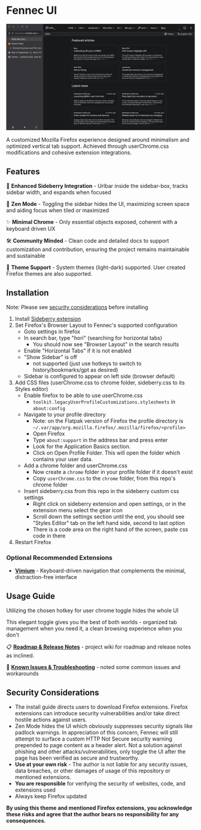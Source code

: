 # Fennec UI
![Demo Screenshot](demo.png)

A customized Mozilla Firefox experience designed around minimalism and optimized vertical tab support. Achieved through userChrome.css modifications and cohesive extension integrations.

## Features

🔗 **Enhanced Sideberry Integration** - Urlbar inside the sidebar-box, tracks sidebar width, and expands when focused

🧘 **Zen Mode** - Toggling the sidebar hides the UI, maximizing screen space and aiding focus when tiled or maximized

✨ **Minimal Chrome** - Only essential objects exposed, coherent with a keyboard driven UX

🛠️ **Community Minded** - Clean code and detailed docs to support customization and contribution, ensuring the project remains maintainable and sustainable

🎨 **Theme Support** - System themes (light-dark) supported. User created Firefox themes are also supported.

## Installation

Note: Please see [security considerations](#security-considerations) before installing

1. Install [Sideberry extension](https://addons.mozilla.org/en-US/firefox/addon/sidebery/)
2. Set Firefox's Browser Layout to Fennec's supported configuration
   - Goto settings in firefox
   - In search bar, type "hori" (searching for horizontal tabs)
     - You should now see "Browser Layout" in the search results
   - Enable "Horizontal Tabs" if it is not enabled
   - "Show Sidebar" is off 
     - not supported (just use hotkeys to switch to history/bookmarks/gpt as desired)
   - Sidebar is configured to appear on left side (browser default)
3. Add CSS files (userChrome.css to chrome folder, sideberry.css to its Styles editor)
   - Enable firefox to be able to use userChrome.css
     - `toolkit.legacyUserProfileCustomizations.stylesheets` in `about:config`
   - Navigate to your profile directory
      - Note: on the Flatpak version of Firefox the profile directory is `~/.var/app/org.mozilla.firefox/.mozilla/firefox/<profile>`
      - Open Firefox
      - Type `about:support` in the address bar and press enter
      - Look for the Application Basics section.
      - Click on Open Profile Folder. This will open the folder which contains your user data.
   - Add a chrome folder and userChrome.css
      - Now create a `chrome` folder in your profile folder if it doesn't exist
      - Copy `userChrome.css` to the `chrome` folder, from this repo's chrome folder
   - Insert sideberry.css from this repo in the sideberry custom css settings
      - Right click on sideberry extension and open settings, or in the extension menu select the gear icon
      - Scroll down the settings section until the end, you should see "Styles Editor" tab on the left hand side, second to last option
      - There is a code area on the right hand of the screen, paste css code in there
4. Restart Firefox

### Optional Recommended Extensions
- **[Vimium](https://addons.mozilla.org/en-US/firefox/addon/vimium-ff/)** - Keyboard-driven navigation that complements the minimal, distraction-free interface

## Usage Guide

Utilizing the chosen hotkey for user chrome toggle hides the whole UI

This elegant toggle gives you the best of both worlds - organized tab management when you need it, a clean browsing experience when you don't

📋 **[Roadmap & Release Notes](https://github.com/tompassarelli/fennec-css/wiki)** - project wiki for roadmap and release notes as inclined.

👾 **[Known Issues & Troubleshooting](https://github.com/tompassarelli/fennec-ui/wiki/Troubleshooting)** - noted some common issues and workarounds 

## Security Considerations

- The install guide directs users to download Firefox extensions. Firefox extensions can introduce security vulnerabilities and/or take direct hostile actions against users. 
- Zen Mode hides the UI which obviously suppresses security signals like padlock warnings. In appreciation of this concern, Fennec will still attempt to surface a custom HTTP Not Secure security warning prepended to page content as a header alert. Not a solution against phishing and other attacks/vulnerabilities, only toggle the UI after the page has been verified as secure and trustworthy.
- **Use at your own risk** - The author is not liable for any security issues, data breaches, or other damages of usage of this repository or mentioned extensions.
- **You are responsible** for verifying the security of websites, code, and extensions used
- Always keep Firefox updated

**By using this theme and mentioned Firefox extensions, you acknowledge these risks and agree that the author bears no responsibility for any consequences.**